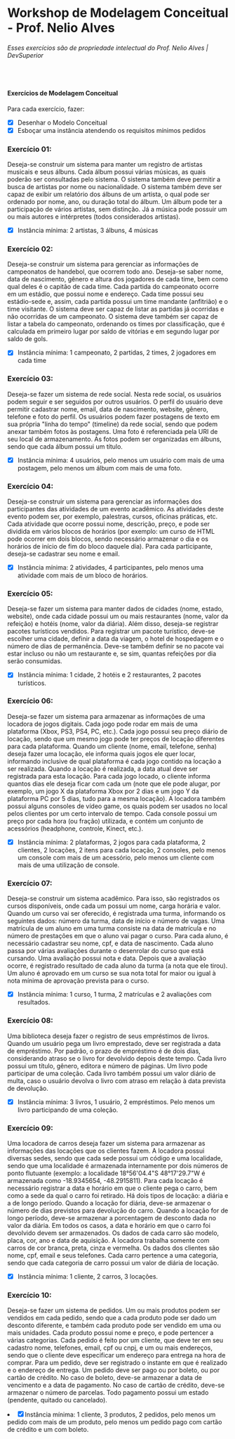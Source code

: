 <h1>Workshop de Modelagem Conceitual - Prof. Nelio Alves</h1>
<h6> <i>Esses exercícios são de propriedade intelectual do Prof. Nelio Alves | DevSuperior</i></h6>
<br />
<h4>Exercícios de Modelagem Conceitual</h4>

<p>Para cada exercício, fazer:</p>

- [x] Desenhar o Modelo Conceitual
- [x] Esboçar uma instância atendendo os requisitos mínimos pedidos

<h3>Exercício 01:</h3> 
<p>Deseja-se construir um sistema para manter um registro de artistas musicais e seus
álbuns. Cada álbum possui várias músicas, as quais poderão ser consultadas pelo sistema. O sistema
também deve permitir a busca de artistas por nome ou nacionalidade. O sistema também deve ser capaz
de exibir um relatório dos álbuns de um artista, o qual pode ser ordenado por nome, ano, ou duração
total do álbum. Um álbum pode ter a participação de vários artistas, sem distinção. Já a música pode
possuir um ou mais autores e intérpretes (todos considerados artistas).</p>

- [x] Instância mínima: 2 artistas, 3 álbuns, 4 músicas

<h3>Exercício 02:</h3> 
<p>Deseja-se construir um sistema para gerenciar as informações de campeonatos de
handebol, que ocorrem todo ano. Deseja-se saber nome, data de nascimento, gênero e altura dos
jogadores de cada time, bem como qual deles é o capitão de cada time. Cada partida do campeonato
ocorre em um estádio, que possui nome e endereço. Cada time possui seu estádio-sede e, assim, cada
partida possui um time mandante (anfitrião) e o time visitante. O sistema deve ser capaz de listar as
partidas já ocorridas e não ocorridas de um campeonato. O sistema deve também ser capaz de listar a
tabela do campeonato, ordenando os times por classificação, que é calculada em primeiro lugar por
saldo de vitórias e em segundo lugar por saldo de gols.</p>

- [x] Instância mínima: 1 campeonato, 2 partidas, 2 times, 2 jogadores em cada time

<h3>Exercício 03:</h3>
<p>Deseja-se fazer um sistema de rede social. Nesta rede social, os usuários podem seguir
e ser seguidos por outros usuários. O perfil do usuário deve permitir cadastrar nome, email, data de
nascimento, website, gênero, telefone e foto do perfil. Os usuários podem fazer postagens de texto em
sua própria "linha do tempo" (timeline) da rede social, sendo que podem anexar também fotos às
postagens. Uma foto é referenciada pela URI de seu local de armazenamento. As fotos podem ser
organizadas em álbuns, sendo que cada álbum possui um título.</p>

- [x] Instância mínima: 4 usuários, pelo menos um usuário com mais de uma postagem, pelo menos um
álbum com mais de uma foto.

<h3>Exercício 04:</h3>
<p>Deseja-se construir um sistema para gerenciar as informações dos participantes das
atividades de um evento acadêmico. As atividades deste evento podem ser, por exemplo, palestras,
cursos, oficinas práticas, etc. Cada atividade que ocorre possui nome, descrição, preço, e pode ser
dividida em vários blocos de horários (por exemplo: um curso de HTML pode ocorrer em dois blocos, 
sendo necessário armazenar o dia e os horários de início de fim do bloco daquele dia). Para cada
participante, deseja-se cadastrar seu nome e email.</p>

- [x] Instância mínima: 2 atividades, 4 participantes, pelo menos uma atividade com mais de um bloco de
horários.

<h3>Exercício 05:</h3>
<p>Deseja-se fazer um sistema para manter dados de cidades (nome, estado, website), onde
cada cidade possui um ou mais restaurantes (nome, valor da refeição) e hotéis (nome, valor da diária).
Além disso, deseja-se registrar pacotes turísticos vendidos. Para registrar um pacote turístico, deve-se
escolher uma cidade, definir a data da viagem, o hotel de hospedagem e o número de dias de
permanência. Deve-se também definir se no pacote vai estar incluso ou não um restaurante e, se sim,
quantas refeições por dia serão consumidas.</p>

- [x] Instância mínima: 1 cidade, 2 hotéis e 2 restaurantes, 2 pacotes turísticos.

<h3>Exercício 06:</h3>
<p>Deseja-se fazer um sistema para armazenar as informações de uma locadora de jogos
digitais. Cada jogo pode rodar em mais de uma plataforma (Xbox, PS3, PS4, PC, etc.). Cada jogo
possui seu preço diário de locação, sendo que um mesmo jogo pode ter preços de locação diferentes
para cada plataforma. Quando um cliente (nome, email, telefone, senha) deseja fazer uma locação, ele
informa quais jogos ele quer locar, informando inclusive de qual plataforma é cada jogo contido na
locação a ser realizada. Quando a locação é realizada, a data atual deve ser registrada para esta locação.
Para cada jogo locado, o cliente informa quantos dias ele deseja ficar com cada um (note que ele pode
alugar, por exemplo, um jogo X da plataforma Xbox por 2 dias e um jogo Y da plataforma PC por 5
dias, tudo para a mesma locação). A locadora também possui alguns consoles de vídeo game, os quais
podem ser usados no local pelos clientes por um certo intervalo de tempo. Cada console possui um
preço por cada hora (ou fração) utilizada, e contém um conjunto de acessórios (headphone, controle,
Kinect, etc.).</p>

- [x] Instância mínima: 2 plataformas, 2 jogos para cada plataforma, 2 clientes, 2 locações, 2 itens para cada locação, 2
consoles, pelo menos um console com mais de um acessório, pelo menos um cliente com mais de uma utilização de console.

<h3>Exercício 07:</h3>
<p>Deseja-se construir um sistema acadêmico. Para isso, são registrados os cursos
disponíveis, onde cada um possui um nome, carga horária e valor. Quando um curso vai ser oferecido,
é registrada uma turma, informando os seguintes dados: número da turma, data de início e número de
vagas. Uma matrícula de um aluno em uma turma consiste na data de matrícula e no número de
prestações em que o aluno vai pagar o curso. Para cada aluno, é necessário cadastrar seu nome, cpf, e
data de nascimento. Cada aluno passa por várias avaliações durante o desenrolar do curso que está
cursando. Uma avaliação possui nota e data. Depois que a avaliação ocorre, é registrado resultado de
cada aluno da turma (a nota que ele tirou). Um aluno é aprovado em um curso se sua nota total for
maior ou igual à nota mínima de aprovação prevista para o curso.</p>

- [x] Instância mínima: 1 curso, 1 turma, 2 matrículas e 2 avaliações com resultados.

<h3>Exercício 08:</h3>
<p>Uma biblioteca deseja fazer o registro de seus empréstimos de livros. Quando um usuário
pega um livro emprestado, deve ser registrada a data de empréstimo. Por padrão, o prazo de empréstimo
é de dois dias, considerando atraso se o livro for devolvido depois deste tempo. Cada livro possui um
título, gênero, editora e número de páginas. Um livro pode participar de uma coleção. Cada livro
também possui um valor diário de multa, caso o usuário devolva o livro com atraso em relação à data
prevista de devolução.</p>

- [x] Instância mínima: 3 livros, 1 usuário, 2 empréstimos. Pelo menos um livro participando de uma coleção.

<h3>Exercício 09:</h3>
<p>Uma locadora de carros deseja fazer um sistema para armazenar as informações das
locações que os clientes fazem. A locadora possui diversas sedes, sendo que cada sede possui um 
código e uma localidade, sendo que uma localidade é armazenada internamente por dois números de
ponto flutuante (exemplo: a localidade 18°56'04.4"S 48°17'29.7"W é armazenada como -18.9345654,
-48.2915811). Para cada locação é necessário registrar a data e horário em que o cliente pega o carro,
bem como a sede da qual o carro foi retirado. Há dois tipos de locação: a diária e a de longo período.
Quando a locação for diária, deve-se armazenar o número de dias previstos para devolução do carro.
Quando a locação for de longo período, deve-se armazenar a porcentagem de desconto dada no valor
da diária. Em todos os casos, a data e horário em que o carro foi devolvido devem ser armazenados.
Os dados de cada carro são modelo, placa, cor, ano e data de aquisição. A locadora trabalha somente
com carros de cor branca, preta, cinza e vermelha. Os dados dos clientes são nome, cpf, email e seus
telefones. Cada carro pertence a uma categoria, sendo que cada categoria de carro possui um valor de
diária de locação.</p>

- [x] Instância mínima: 1 cliente, 2 carros, 3 locações.

<h3>Exercício 10:</h3>
<p>Deseja-se fazer um sistema de pedidos. Um ou mais produtos podem ser vendidos em
cada pedido, sendo que a cada produto pode ser dado um desconto diferente, e também cada produto
pode ser vendido em uma ou mais unidades. Cada produto possui nome e preço, e pode pertencer a
várias categorias. Cada pedido é feito por um cliente, que deve ter em seu cadastro nome, telefones,
email, cpf ou cnpj, e um ou mais endereços, sendo que o cliente deve especificar um endereço para
entrega na hora de comprar. Para um pedido, deve ser registrado o instante em que é realizado e o
endereço de entrega. Um pedido deve ser pago ou por boleto, ou por cartão de crédito. No caso de
boleto, deve-se armazenar a data de vencimento e a data de pagamento. No caso de cartão de crédito,
deve-se armazenar o número de parcelas. Todo pagamento possui um estado (pendente, quitado ou
cancelado).</p.

- [x] Instância mínima: 1 cliente, 3 produtos, 2 pedidos, pelo menos um pedido com mais de um produto,
pelo menos um pedido pago com cartão de crédito e um com boleto. 
